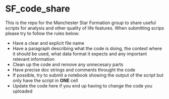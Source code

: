 # SF_code_share
This is the repo for the Manchester Star Formation group to share useful scripts for analysis and other quality of life features.
When submitting scrips please try to follow the rules below:
- Have a clear and explicit file name
- Have a paragraph describing what the code is doing, the context where it should be used, what data format it expects and any important relevant information
- Clean up the code and remove any unnecesary parts
- Have precise doc strings and comments throught the code
- If possible, try to submit a notebook showing the output of the script but only have the script in **ONE** cell
- Update the code here if you end up having to change the code you uploaded
